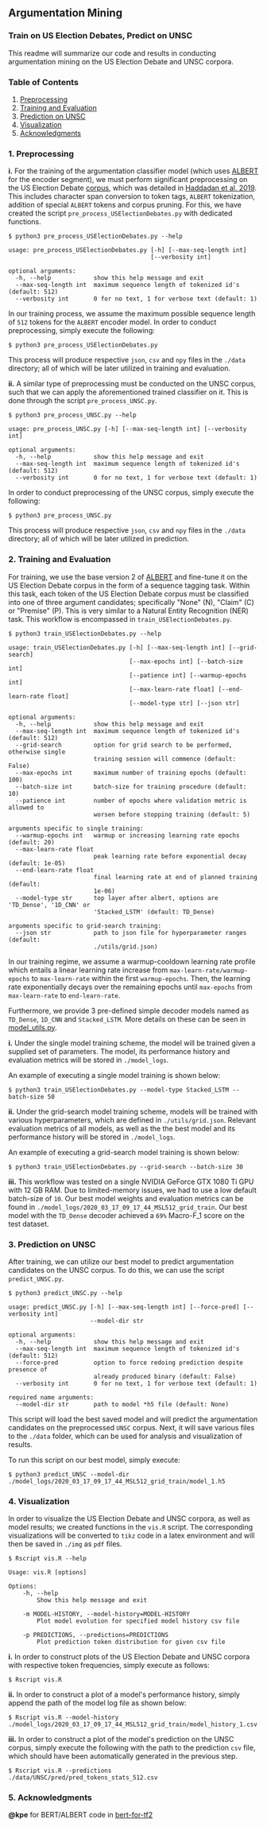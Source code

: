## Argumentation Mining

### Train on US Election Debates, Predict on UNSC

This readme will summarize our code and results in conducting argumentation mining on the US Election Debate and UNSC corpora.

### Table of Contents

1. [Preprocessing](#1-Preprocessing)
2. [Training and Evaluation](#2-Training-and-Evaluation)
3. [Prediction on UNSC](#3-Prediction-on-UNSC)
4. [Visualization](#4-Visualization)
5. [Acknowledgments](#5-Acknowledgments)

### 1. Preprocessing

**i.** For the training of the argumentation classifier model (which uses [ALBERT](https://github.com/google-research/ALBERT) for the encoder segment), we must perform significant preprocessing on the US Election Debate [corpus](https://github.com/ElecDeb60To16/Dataset), which was detailed in [Haddadan et al. 2019](https://www.aclweb.org/anthology/P19-1463/). This includes character span conversion to token tags, `ALBERT` tokenization, addition of special `ALBERT` tokens and corpus pruning. For this, we have created the script `pre_process_USElectionDebates.py` with dedicated functions.

```
$ python3 pre_process_USElectionDebates.py --help

usage: pre_process_USElectionDebates.py [-h] [--max-seq-length int]
                                        [--verbosity int]

optional arguments:
  -h, --help            show this help message and exit
  --max-seq-length int  maximum sequence length of tokenized id's (default: 512)
  --verbosity int       0 for no text, 1 for verbose text (default: 1)
```

In our training process, we assume the maximum possible sequence length of `512` tokens for the `ALBERT` encoder model. In order to conduct preprocessing, simply execute the following:

```shell
$ python3 pre_process_USElectionDebates.py
```

This process will produce respective `json`, `csv` and `npy` files in the `./data` directory; all of which will be later utilized in training and evaluation.

**ii.** A similar type of preprocessing must be conducted on the UNSC corpus, such that we can apply the aforementioned trained classifier on it. This is done through the script `pre_process_UNSC.py`.

```
$ python3 pre_process_UNSC.py --help

usage: pre_process_UNSC.py [-h] [--max-seq-length int] [--verbosity int]

optional arguments:
  -h, --help            show this help message and exit
  --max-seq-length int  maximum sequence length of tokenized id's (default: 512)
  --verbosity int       0 for no text, 1 for verbose text (default: 1)
```

In order to conduct preprocessing of the UNSC corpus, simply execute the following:

```shell
$ python3 pre_process_UNSC.py
```

This process will produce respective `json`, `csv` and `npy` files in the `./data` directory; all of which will be later utilized in prediction.

### 2. Training and Evaluation

For training, we use the base version 2 of [ALBERT](https://github.com/google-research/ALBERT) and fine-tune it on the US Election Debate corpus in the form of a sequence tagging task. Within this task, each token of the US Election Debate corpus must be classified into one of three argument candidates; specifically "None" (N), "Claim" (C) or "Premise" (P). This is very similar to a Natural Entity Recognition (NER) task. This workflow is encompassed in `train_USElectionDebates.py`.

```
$ python3 train_USElectionDebates.py --help

usage: train_USElectionDebates.py [-h] [--max-seq-length int] [--grid-search]
                                  [--max-epochs int] [--batch-size int]
                                  [--patience int] [--warmup-epochs int]
                                  [--max-learn-rate float] [--end-learn-rate float]
                                  [--model-type str] [--json str]

optional arguments:
  -h, --help            show this help message and exit
  --max-seq-length int  maximum sequence length of tokenized id's (default: 512)
  --grid-search         option for grid search to be performed, otherwise single
                        training session will commence (default: False)
  --max-epochs int      maximum number of training epochs (default: 100)
  --batch-size int      batch-size for training procedure (default: 10)
  --patience int        number of epochs where validation metric is allowed to
                        worsen before stopping training (default: 5)

arguments specific to single training:
  --warmup-epochs int   warmup or increasing learning rate epochs (default: 20)
  --max-learn-rate float
                        peak learning rate before exponential decay (default: 1e-05)
  --end-learn-rate float
                        final learning rate at end of planned training (default:
                        1e-06)
  --model-type str      top layer after albert, options are 'TD_Dense', '1D_CNN' or
                        'Stacked_LSTM' (default: TD_Dense)

arguments specific to grid-search training:
  --json str            path to json file for hyperparameter ranges (default:
                        ./utils/grid.json)
```

In our training regime, we assume a warmup-cooldown learning rate profile which entails a linear learning rate increase from `max-learn-rate/warmup-epochs` to `max-learn-rate` within the first `warmup-epochs`. Then, the learning rate exponentially decays over the remaining epochs until `max-epochs` from `max-learn-rate` to `end-learn-rate`.

Furthermore, we provide 3 pre-defined simple decoder models named as `TD_Dense`, `1D_CNN` and `Stacked_LSTM`. More details on these can be seen in [model_utils.py](./utils/model_utils.py).

**i.** Under the single model training scheme, the model will be trained given a supplied set of parameters. The model, its performance history and evaluation metrics will be stored in `./model_logs`.

An example of executing a single model training is shown below:

```shell
$ python3 train_USElectionDebates.py --model-type Stacked_LSTM --batch-size 50
```

**ii.** Under the grid-search model training scheme, models will be trained with various hyperparameters, which are defined in `./utils/grid.json`. Relevant evaluation metrics of all models, as well as the the best model and its performance history will be stored in `./model_logs`.

An example of executing a grid-search model training is shown below:

```shell
$ python3 train_USElectionDebates.py --grid-search --batch-size 30
```

**iii.** This workflow was tested on a single NVIDIA GeForce GTX 1080 Ti GPU with 12 GB RAM. Due to limited-memory issues, we had to use a low default batch-size of `10`. Our best model weights and evaluation metrics can be found in `./model_logs/2020_03_17_09_17_44_MSL512_grid_train`. Our best model with the `TD_Dense` decoder achieved a `69%` Macro-F\_1 score on the test dataset.

### 3. Prediction on UNSC

After training, we can utilize our best model to predict argumentation candidates on the UNSC corpus. To do this, we can use the script `predict_UNSC.py`.

```
$ python3 predict_UNSC.py --help

usage: predict_UNSC.py [-h] [--max-seq-length int] [--force-pred] [--verbosity int]
                       --model-dir str

optional arguments:
  -h, --help            show this help message and exit
  --max-seq-length int  maximum sequence length of tokenized id's (default: 512)
  --force-pred          option to force redoing prediction despite presence of
                        already produced binary (default: False)
  --verbosity int       0 for no text, 1 for verbose text (default: 1)

required name arguments:
  --model-dir str       path to model *h5 file (default: None)
```

This script will load the best saved model and will predict the argumentation candidates on the preprocessed `UNSC` corpus. Next, it will save various files to the `./data` folder, which can be used for analysis and visualization of results.

To run this script on our best model, simply execute:

```shell
$ python3 predict_UNSC --model-dir ./model_logs/2020_03_17_09_17_44_MSL512_grid_train/model_1.h5
```

### 4. Visualization

In order to visualize the US Election Debate and UNSC corpora, as well as model results; we created functions in the `vis.R` script. The corresponding visualizations will be converted to `tikz` code in a latex environment and will then be saved in `./img` as `pdf` files.

```
$ Rscript vis.R --help

Usage: vis.R [options]

Options:
	-h, --help
		Show this help message and exit

	-m MODEL-HISTORY, --model-history=MODEL-HISTORY
		Plot model evolution for specified model history csv file

	-p PREDICTIONS, --predictions=PREDICTIONS
		Plot prediction token distribution for given csv file
```

**i.** In order to construct plots of the US Election Debate and UNSC corpora with respective token frequencies, simply execute as follows:

```shell
$ Rscript vis.R
```

**ii.** In order to construct a plot of a model's performance history, simply append the path of the model log file as shown below:

```shell
$ Rscript vis.R --model-history ./model_logs/2020_03_17_09_17_44_MSL512_grid_train/model_history_1.csv
```

**iii.** In order to construct a plot of the model's prediction on the UNSC corpus, simply execute the following with the path to the prediction `csv` file, which should have been automatically generated in the previous step.

```shell
$ Rscript vis.R --predictions ./data/UNSC/pred/pred_tokens_stats_512.csv
```

### 5. Acknowledgments

**@kpe** for BERT/ALBERT code in [bert-for-tf2](https://github.com/kpe/bert-for-tf2)

